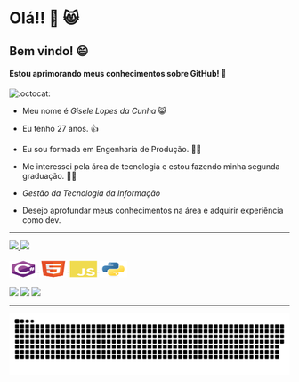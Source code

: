 # Olá!! 👋 😸 

## Bem vindo! 😄

####  Estou aprimorando meus conhecimentos sobre GitHub! 🙏

 ![:octocat:](https://github.githubassets.com/images/icons/emoji/octocat.png) 
 
- Meu nome é *Gisele Lopes da Cunha* 😸
- Eu tenho 27 anos. 👍 

- Eu sou formada em Engenharia de Produção. 👷‍♀️

-  Me interessei pela área de tecnologia e estou fazendo minha segunda graduação. 🙋‍♀️ 

- *Gestão da Tecnologia da Informação*

-  Desejo aprofundar meus conhecimentos na área e adquirir experiência como dev.

<hr width = 100% align = right noshade >

<div align="left">
  <a href="https://github.com/GiseleCunha">
  <img height="160em" src="https://github-readme-stats.vercel.app/api?username=GiseleCunha&show_icons=true&theme=tokyonight&include_all_commits=true&count_private=true"/>
  <img height="160em" src="https://github-readme-stats.vercel.app/api/top-langs/?username=GiseleCunha&layout=compact&langs_count=7&theme=tokyonight"/>
</div>
 
<div style="display: inline_block"><br> 
 <img align="center" alt="Gisele-Csharp" height="30" width="50" src="https://raw.githubusercontent.com/devicons/devicon/master/icons/csharp/csharp-original.svg">
 <img align="center" alt="Gisele-HTML" height="30" width="50" src="https://raw.githubusercontent.com/devicons/devicon/master/icons/html5/html5-original.svg"> 
 <img align="center" alt="Gisele-Js" height="30" width="50" src="https://raw.githubusercontent.com/devicons/devicon/master/icons/javascript/javascript-plain.svg"> 
 <img align="center" alt="Gisele-Python" height="30" width="50" src="https://raw.githubusercontent.com/devicons/devicon/master/icons/python/python-original.svg">   
 </div>

<div><br>   
  <a href="https://www.instagram.com/gieelops" target="_blank"><img src="https://img.shields.io/badge/-Instagram-%23E4405F?style=for-the-badge&logo=instagram&logoColor=white" target="_blank"></a> 	
  <a href = "mailto:gieelops@gmail.com"><img src="https://img.shields.io/badge/-Gmail-%23333?style=for-the-badge&logo=gmail&logoColor=white" target="_blank"></a>
  <a href="https://www.linkedin.com/in/gisele-lopes-da-cunha-b26766b5" target="_blank"><img src="https://img.shields.io/badge/-LinkedIn-%230077B5?style=for-the-badge&logo=linkedin&logoColor=white" target="_blank"></a>  
 <br>
 <hr width = 100% align = right noshade >

 
  ![Snake animation](https://github.com/GiseleCunha/GiseleCunha/blob/output/github-contribution-grid-snake.svg)
 
</div>
